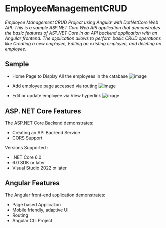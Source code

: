 # EmployeeManagementCRUD
_Employee Management CRUD Project using Angular with DotNetCore Web API_.
_This is a sample ASP.NET Core Web API application that demonstrates the basic features of ASP.NET Core in an API backend application with an Angular frontend. The application allows to perform basic CRUD operations like Creating a new employee, Editing an existing employee, and deleting an employee._
## Sample
- Home Page to Display All the employees in the database
![image](https://github.com/himanshuk282/EmployeeManagementCRUD/assets/65010539/7a1517f4-07e6-4c32-a815-3ec57abe1a3d)

- Add employee page accessed via routing
![image](https://github.com/himanshuk282/EmployeeManagementCRUD/assets/65010539/d749d475-e125-410e-8307-1ef0b63d3c77)

- Edit or update employee via View hyperlink
![image](https://github.com/himanshuk282/EmployeeManagementCRUD/assets/65010539/744f77a9-f338-48eb-b7df-4a064bd978bf)

## ASP. NET Core Features
The ASP.NET Core Backend demonstrates:
- Creating an API Backend Service
- CORS Support

Versions Supported : 
- .NET Core 6.0
- 6.0 SDK or later
- Visual Studio 2022 or later

## Angular Features 
The Angular front-end application demonstrates:

- Page based Application
- Mobile friendly, adaptive UI
- Routing
- Angular CLI Project
